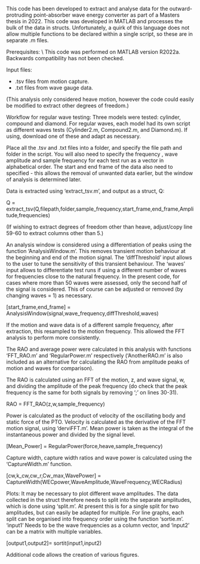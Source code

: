 This code has been developed to extract and analyse data for the outward-protruding point-absorber wave energy converter as part of a Masters thesis in 2022. This code was developed in MATLAB and processes the bulk of the data in structs. Unfortunately, a quirk of this language does not allow multiple functions to be declared within a single script, so these are in separate  .m files.

Prerequisites: \\
This code was performed on MATLAB version R2022a. Backwards compatibility has not been checked. 

Input files: 
* .tsv files from motion capture.
* .txt files from wave gauge data. 

(This analysis only considered heave motion, however the code could easily be modified to extract other degrees of freedom.) 

Workflow for regular wave testing:
Three models were tested: cylinder, compound and diamond. For regular waves, each model had its own script as different waves tests (Cylinder2.m, Compound2.m, and Diamond.m). If using, download one of these and adapt as necessary. 

Place all the .tsv and .txt files into a folder, and specify the file path and folder in the script. You will also need to specify the frequency , wave amplitude and sample frequency for each test run as a vector in alphabetical order. The start and end frame of the data also need to specified - this allows the removal of unwanted data earlier, but the window of analysis is determined later. 

Data is extracted using ‘extract_tsv.m’, and output as a struct, Q:

Q = extract_tsv(Q,filepath,folder,sample_frequency,start_frame,end_frame,Amplitude,frequencies)

(If wishing to extract degrees of freedom other than heave, adjust/copy line 59-60 to extract columns other than 5.)

An analysis window is considered using a differentiation of peaks using the function ‘AnalysisWindow.m’.  This removes transient motion behaviour at the beginning and end of the motion signal. The ‘diffThreshold’ input allows to the user to tune the sensitivity of this transient behaviour. The ‘waves’ input allows to differentiate test runs if using a different number of waves for frequencies close to the natural frequency. In the present code, for cases where more than 50 waves were assessed, only the second half of the signal is considered. This of course can be adjusted or removed (by changing waves = 1) as necessary. 

[start_frame,end_frame] = AnalysisWindow(signal,wave_frequency,diffThreshold,waves)

If the motion and wave data is of a different sample frequency, after extraction, this resampled to the motion frequency. This allowed the FFT analysis to perform more consistently. 

The RAO and average power were calculated in this analysis with functions ‘FFT_RAO.m’ and ‘RegularPower.m’ respectively (‘AnotherRAO.m’ is also included as an alternative for calculating the RAO from amplitude peaks of motion and waves for comparison). 

The RAO is calculated using an FFT of the motion, z, and wave signal, w, and dividing the amplitude of the peak frequency (do check that the peak frequency is the same for both signals by removing ‘;’ on lines 30-31).  

RAO = FFT_RAO(z,w,sample_frequency)

Power is calculated as the product of velocity of the oscillating body and static force of the PTO. Velocity  is calculated as the derivative of the FFT motion signal, using ‘derviFFT.m’.  Mean power is taken as the integral of the instantaneous power and divided by the signal level.

[Mean_Power] = RegularPower(force,heave,sample_frequency)

Capture width, capture width ratios and wave power is calculated using the ‘CaptureWidth.m’ function. 

[cw,k_cw,cw_r,Cw_max,WavePower] = CaptureWidth(WECpower,WaveAmplitude,WaveFrequency,WECRadius)


Plots:
It may be necessary to plot different wave amplitudes. The data collected in the struct therefore needs to split into the separate amplitudes, which is done using ‘split.m’.  At present this is for a single split for two amplitudes, but can easily be adapted for multiple. For line graphs, each split can be organised into frequency order using the function ‘sortie.m’. ‘input1’ Needs to be the wave frequencies as a column vector, and ‘input2’ can be a matrix with multiple variables. 

[output1,output2]= sortit(input1,input2)

Additional code allows the creation of various figures.
